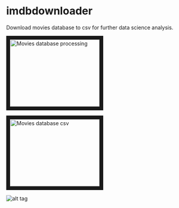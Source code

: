 # imdbdownloader
Download movies database to csv for further data science analysis.

<a href="http://www.youtube.com/watch?feature=player_embedded&v=lsX6UijPygM
" target="_blank"><img src="http://img.youtube.com/vi/lsX6UijPygM/0.jpg" 
alt="Movies database processing " width="240" height="180" border="10" /></a>

<a href="http://www.youtube.com/watch?feature=player_embedded&v=AiNXFbdqpHI
" target="_blank"><img src="http://img.youtube.com/vi/AiNXFbdqpHI/0.jpg" 
alt="Movies database csv" width="240" height="180" border="10" /></a>


![alt tag](https://s4.postimg.org/kil22muyl/8257_10208296303390974_3322366975959709238_n.jpg)